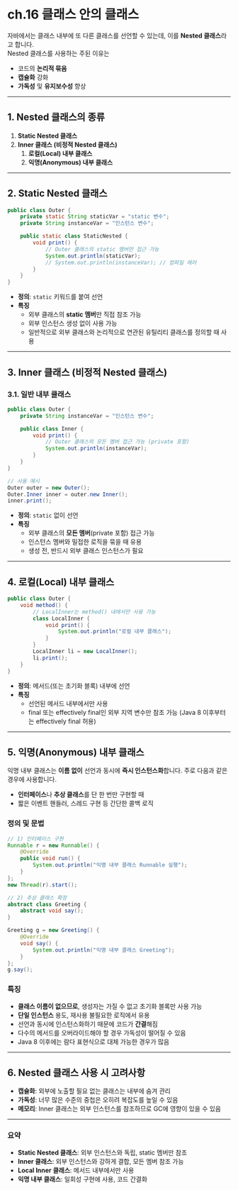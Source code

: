 # ch.16 클래스 안의 클래스
자바에서는 클래스 내부에 또 다른 클래스를 선언할 수 있는데, 이를 **Nested 클래스**라고 합니다.  
Nested 클래스를 사용하는 주된 이유는  
- 코드의 **논리적 묶음**  
- **캡슐화** 강화  
- **가독성** 및 **유지보수성** 향상  

---

## 1. Nested 클래스의 종류

1. **Static Nested 클래스**  
2. **Inner 클래스 (비정적 Nested 클래스)**  
   1. **로컬(Local) 내부 클래스**  
   2. **익명(Anonymous) 내부 클래스**

---

## 2. Static Nested 클래스

```java
public class Outer {
    private static String staticVar = "static 변수";
    private String instanceVar = "인스턴스 변수";

    public static class StaticNested {
        void print() {
            // Outer 클래스의 static 멤버만 접근 가능
            System.out.println(staticVar);
            // System.out.println(instanceVar); // 컴파일 에러
        }
    }
}
```

- **정의**: `static` 키워드를 붙여 선언  
- **특징**  
  - 외부 클래스의 **static 멤버**만 직접 참조 가능  
  - 외부 인스턴스 생성 없이 사용 가능  
  - 일반적으로 외부 클래스와 논리적으로 연관된 유틸리티 클래스를 정의할 때 사용  

---

## 3. Inner 클래스 (비정적 Nested 클래스)

### 3.1. 일반 내부 클래스

```java
public class Outer {
    private String instanceVar = "인스턴스 변수";

    public class Inner {
        void print() {
            // Outer 클래스의 모든 멤버 접근 가능 (private 포함)
            System.out.println(instanceVar);
        }
    }
}

// 사용 예시
Outer outer = new Outer();
Outer.Inner inner = outer.new Inner();
inner.print();
```

- **정의**: `static` 없이 선언  
- **특징**  
  - 외부 클래스의 **모든 멤버**(private 포함) 접근 가능  
  - 인스턴스 멤버와 밀접한 로직을 묶을 때 유용  
  - 생성 전, 반드시 외부 클래스 인스턴스가 필요

---

## 4. 로컬(Local) 내부 클래스

```java
public class Outer {
    void method() {
        // LocalInner는 method() 내에서만 사용 가능
        class LocalInner {
            void print() {
                System.out.println("로컬 내부 클래스");
            }
        }
        LocalInner li = new LocalInner();
        li.print();
    }
}
```

- **정의**: 메서드(또는 초기화 블록) 내부에 선언  
- **특징**  
  - 선언된 메서드 내부에서만 사용  
  - final 또는 effectively final인 외부 지역 변수만 참조 가능 (Java 8 이후부터는 effectively final 허용)

---

## 5. 익명(Anonymous) 내부 클래스

익명 내부 클래스는 **이름 없이** 선언과 동시에 **즉시 인스턴스화**합니다. 주로 다음과 같은 경우에 사용합니다.

- **인터페이스**나 **추상 클래스**를 단 한 번만 구현할 때  
- 짧은 이벤트 핸들러, 스레드 구현 등 간단한 콜백 로직  

### 정의 및 문법

```java
// 1) 인터페이스 구현
Runnable r = new Runnable() {
    @Override
    public void run() {
        System.out.println("익명 내부 클래스 Runnable 실행");
    }
};
new Thread(r).start();

// 2) 추상 클래스 확장
abstract class Greeting {
    abstract void say();
}

Greeting g = new Greeting() {
    @Override
    void say() {
        System.out.println("익명 내부 클래스 Greeting");
    }
};
g.say();
```

### 특징

- **클래스 이름이 없으므로**, 생성자는 가질 수 없고 초기화 블록만 사용 가능  
- **단일 인스턴스** 용도, 재사용 불필요한 로직에서 유용  
- 선언과 동시에 인스턴스화하기 때문에 코드가 **간결**해짐  
- 다수의 메서드를 오버라이드해야 할 경우 가독성이 떨어질 수 있음  
- Java 8 이후에는 람다 표현식으로 대체 가능한 경우가 많음

---

## 6. Nested 클래스 사용 시 고려사항

- **캡슐화**: 외부에 노출할 필요 없는 클래스는 내부에 숨겨 관리  
- **가독성**: 너무 많은 수준의 중첩은 오히려 복잡도를 높일 수 있음  
- **메모리**: Inner 클래스는 외부 인스턴스를 참조하므로 GC에 영향이 있을 수 있음  

---

### 요약

- **Static Nested 클래스**: 외부 인스턴스와 독립, static 멤버만 참조  
- **Inner 클래스**: 외부 인스턴스와 강하게 결합, 모든 멤버 참조 가능  
- **Local Inner 클래스**: 메서드 내부에서만 사용  
- **익명 내부 클래스**: 일회성 구현에 사용, 코드 간결화  
